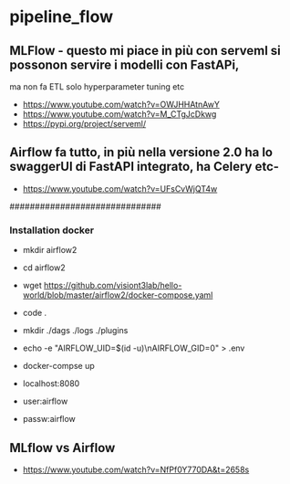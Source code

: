 # pipeline_flow



## MLFlow - questo mi piace in più con serveml si possonon servire i modelli con FastAPi,
ma non fa ETL solo hyperparameter tuning etc

- https://www.youtube.com/watch?v=OWJHHAtnAwY
- https://www.youtube.com/watch?v=M_CTgJcDkwg
- https://pypi.org/project/serveml/

## Airflow fa tutto, in più nella versione 2.0 ha lo swaggerUI di FastAPI integrato, ha Celery etc-

- https://www.youtube.com/watch?v=UFsCvWjQT4w

##############################
### Installation docker
 - mkdir airflow2
 - cd airflow2
 - wget https://github.com/visiont3lab/hello-world/blob/master/airflow2/docker-compose.yaml
 - code .
 - mkdir ./dags ./logs ./plugins
 - echo -e "AIRFLOW_UID=$(id -u)\nAIRFLOW_GID=0" > .env

 - docker-compse up
 - localhost:8080
 - user:airflow
 - passw:airflow

## MLflow vs Airflow

- https://www.youtube.com/watch?v=NfPf0Y770DA&t=2658s



